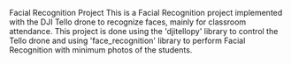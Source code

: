 Facial Recognition Project
This is a Facial Recognition project implemented with the DJI Tello drone to recognize faces, mainly for classroom attendance.
This project is done using the 'djitellopy' library to control the Tello drone and using 'face_recognition' library to perform Facial Recognition with minimum photos of the students.
